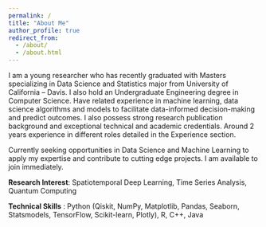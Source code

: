 ```yaml
---
permalink: /
title: "About Me"
author_profile: true
redirect_from: 
  - /about/
  - /about.html
---
```


I am a young researcher who has recently graduated with Masters specializing in Data Science and Statistics major from University of California – Davis. I also hold an Undergraduate Engineering degree in Computer Science. Have related experience in machine learning, data science algorithms and models to facilitate data-informed decision-making and predict outcomes. I also possess strong research publication background and exceptional technical and academic credentials. Around 2 years experience in different roles detailed in the Experience section.

Currently seeking opportunities in Data Science and Machine Learning to apply my expertise and contribute to cutting edge projects. I am available to join immediately.

**Research Interest**: Spatiotemporal Deep Learning, Time Series Analysis, Quantum Computing

**Technical Skills** : Python (Qiskit, NumPy, Matplotlib, Pandas, Seaborn, Statsmodels, TensorFlow, Scikit-learn,
Plotly), R, C++, Java